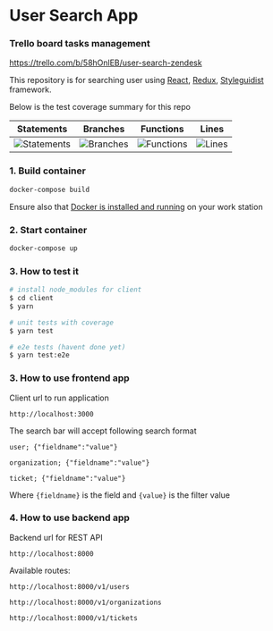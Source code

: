# User Search App

### Trello board tasks management

https://trello.com/b/58hOnlEB/user-search-zendesk

This repository is for searching user using [React](https://nestjs.com), [Redux](https://redux.js.org/), [Styleguidist](https://react-styleguidist.js.org/) framework.

Below is the test coverage summary for this repo

| Statements                                    | Branches                                  | Functions                                   | Lines                               |
| --------------------------------------------- | ----------------------------------------- | ------------------------------------------- | ----------------------------------- |
| ![Statements](https://img.shields.io/badge/Coverage-2.5%25-red.svg) | ![Branches](https://img.shields.io/badge/Coverage-0%25-red.svg) | ![Functions](https://img.shields.io/badge/Coverage-11.11%25-red.svg) | ![Lines](https://img.shields.io/badge/Coverage-2.7%25-red.svg) |

### 1. Build container
```sh
docker-compose build
```
Ensure also that [Docker is installed and running](https://www.docker.com/products/docker-desktop) on your work station

### 2. Start container

```sh
docker-compose up
```

### 3. How to test it


```bash
# install node_modules for client
$ cd client
$ yarn

# unit tests with coverage
$ yarn test

# e2e tests (havent done yet)
$ yarn test:e2e
```

### 3. How to use frontend app

Client url to run application

```
http://localhost:3000
```

The search bar will accept following search format

```
user; {"fieldname":"value"}
```

```
organization; {"fieldname":"value"}
```

```
ticket; {"fieldname":"value"}
```

Where `{fieldname}` is the field and `{value}` is the filter value

### 4. How to use backend app

Backend url for REST API

```
http://localhost:8000
```

Available routes:
```
http://localhost:8000/v1/users
```
```
http://localhost:8000/v1/organizations
```
```
http://localhost:8000/v1/tickets
```